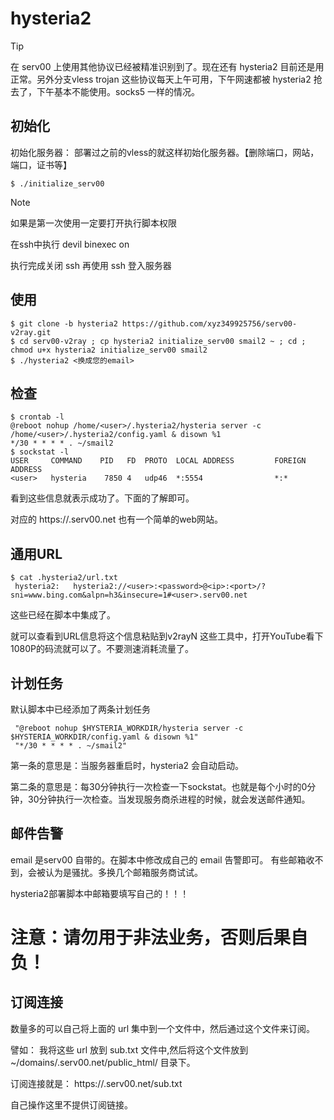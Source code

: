 

# hysteria2
> [!tip]
>
> 在 serv00 上使用其他协议已经被精准识别到了。现在还有 hysteria2 目前还是用正常。另外分支vless trojan 这些协议每天上午可用，下午网速都被 hysteria2 抢去了，下午基本不能使用。socks5 一样的情况。

## 初始化
初始化服务器： 部署过之前的vless的就这样初始化服务器。【删除端口，网站，端口，证书等】 
```shell
$ ./initialize_serv00
```
> [!note]
>
> 如果是第一次使用一定要打开执行脚本权限 
>
> 在ssh中执行 devil binexec on 
>
> 执行完成关闭 ssh 再使用 ssh 登入服务器


## 使用
```shell
$ git clone -b hysteria2 https://github.com/xyz349925756/serv00-v2ray.git
$ cd serv00-v2ray ; cp hysteria2 initialize_serv00 smail2 ~ ; cd ; chmod u+x hysteria2 initialize_serv00 smail2
$ ./hysteria2 <换成您的email>
```

## 检查
```shell
$ crontab -l
@reboot nohup /home/<user>/.hysteria2/hysteria server -c /home/<user>/.hysteria2/config.yaml & disown %1
*/30 * * * * . ~/smail2
$ sockstat -l
USER     COMMAND    PID   FD  PROTO  LOCAL ADDRESS         FOREIGN ADDRESS      
<user>   hysteria    7850 4   udp46  *:5554                *:*
```

看到这些信息就表示成功了。下面的了解即可。

对应的 https://<user>.serv00.net 也有一个简单的web网站。

## 通用URL

```shell
$ cat .hysteria2/url.txt 
 hysteria2:   hysteria2://<user>:<password>@<ip>:<port>/?sni=www.bing.com&alpn=h3&insecure=1#<user>.serv00.net
```
这些已经在脚本中集成了。

就可以查看到URL信息将这个信息粘贴到v2rayN 这些工具中，打开YouTube看下1080P的码流就可以了。不要测速消耗流量了。

## 计划任务
默认脚本中已经添加了两条计划任务
```shell
 "@reboot nohup $HYSTERIA_WORKDIR/hysteria server -c $HYSTERIA_WORKDIR/config.yaml & disown %1" 
 "*/30 * * * * . ~/smail2" 
```
第一条的意思是：当服务器重启时，hysteria2 会自动启动。

第二条的意思是：每30分钟执行一次检查一下sockstat。也就是每个小时的0分钟，30分钟执行一次检查。当发现服务商杀进程的时候，就会发送邮件通知。

## 邮件告警
email 是serv00 自带的。在脚本中修改成自己的 email 告警即可。
有些邮箱收不到，会被认为是骚扰。多换几个邮箱服务商试试。

hysteria2部署脚本中邮箱要填写自己的！！！

# 注意：请勿用于非法业务，否则后果自负！

## 订阅连接 
数量多的可以自己将上面的 url 集中到一个文件中，然后通过这个文件来订阅。

譬如： 我将这些 url 放到 sub.txt 文件中,然后将这个文件放到 ~/domains/<user>.serv00.net/public_html/ 目录下。

订阅连接就是： https://<user>.serv00.net/sub.txt 

自己操作这里不提供订阅链接。
